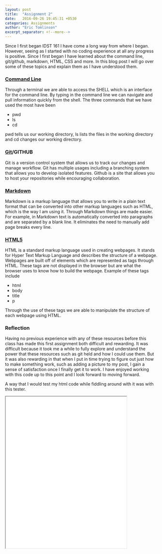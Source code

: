 ```yaml
---
layout: post
title:  "Assignment 2"
date:   2016-09-26 19:45:31 +0530
categories: Assignments
author: "Eric Tomlinson"
excerpt_separator: <!--more-->
---
```

<!--more-->

<p> Since I first began IDST 161 I have come a long way from where I began. However, seeing as
I started with no coding experience at all any progress is positive. Since I first began 
I have learned about the command line, git/github, markdown, HTML, CSS and more. In this blog
post I will go over some of these topics and explain them as I have understood them.</p>
<h3><strong><a href="/assets/the shell.html">Command Line</a></strong></h3>
<p> Through a terminal we are able to access the SHELL which is an interface for the command line.
By typing in the command line we can navigate and pull information quickly from the shell. The three
commands that we have used the most have been</p>
<ul>
<li>pwd</li>
<li>ls</li>
<li>cd</li>
</ul>
<p>pwd tells us our working directory, ls lists the files in the working directory and cd
changes our working directory.</p>

<h3><strong><a href="https://rogerdudler.github.io/git-guide/">Git</a>/<a hred="https://guides.github.com/activities/hello-world/">GITHUB</a></strong></h3>
<p>Git is a version control system that allows us to track our changes and manage workflow. Git 
has multiple usages including a branching system that allows you to develop isolated features. Github
is a site that allows you to host your repositories while encouraging collaboration.</p>
<h3><strong><a href="http://packetlife.net/media/library/16/Markdown.pdf">Markdown</a></strong></h3>
<p>Markdown is a markup language that allows you to write in a plain text format that can
be converted into other markup languages such as HTML, which is the way I am using it. Through Markdown
things are made easier. For example, in Markdown text is automatically converted into
paragraphs and are separated by a blank line. It eliminates the need to manually add page breaks every line.</p>

<h3><strong><a href="http://websitesetup.org/HTML5-cheat-sheet.pdf">HTML5</a></strong></h3>
<p>HTML is a standard markup language used in creating webpages. It stands for Hyper Text Markup Language 
and describes the structure of a webpage. Webpages are built off of elements which are represented
as tags through HTML. These tags are not displayed in the browser but are what the browser uses
to know how to build the webpage. Example of these tags include</p>
<ul>
<li>html</li>
<li>body</li>
<li>title</li>
<li>p</li>
</ul>
<p>Through the use of these tags we are able to manipulate the structure of each webpage using HTML.</p>

<h3><strong>Reflection</strong></h3>

<p>Having no previous experience with any of these resources before this class has made this first assignment
both difficult and rewarding. It was difficult because it took me a while to fully explore and understand
the power that these resources such as git held and how I could use them. But it was also rewarding in that
when I put in time trying to figure out just how to make something work, such as adding a picture to my post, 
I gain a sense of satisfaction once I finally get it to work. I have enjoyed working with this code up to this 
point and I look forward to moving forward.</p>

<p>A way that I would test my html code while fiddling around with it was with this tester.</p>

<iframe src="/assets/HTML tester.html" height="500" width="400"></iframe>